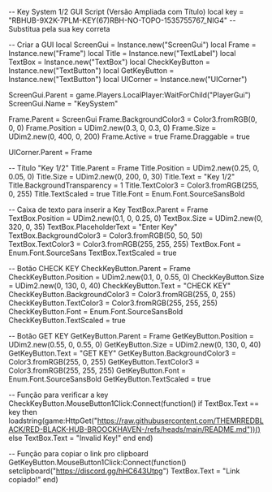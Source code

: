 -- Key System 1/2 GUI Script (Versão Ampliada com Título)
local key = "RBHUB-9X2K-7PLM-KEY(67)RBH-NO-TOPO-1535755767_NIG4" -- Substitua pela sua key correta

-- Criar a GUI
local ScreenGui = Instance.new("ScreenGui")
local Frame = Instance.new("Frame")
local Title = Instance.new("TextLabel")
local TextBox = Instance.new("TextBox")
local CheckKeyButton = Instance.new("TextButton")
local GetKeyButton = Instance.new("TextButton")
local UICorner = Instance.new("UICorner")

ScreenGui.Parent = game.Players.LocalPlayer:WaitForChild("PlayerGui")
ScreenGui.Name = "KeySystem"

Frame.Parent = ScreenGui
Frame.BackgroundColor3 = Color3.fromRGB(0, 0, 0)
Frame.Position = UDim2.new(0.3, 0, 0.3, 0)
Frame.Size = UDim2.new(0, 400, 0, 200)
Frame.Active = true
Frame.Draggable = true

UICorner.Parent = Frame

-- Título "Key 1/2"
Title.Parent = Frame
Title.Position = UDim2.new(0.25, 0, 0.05, 0)
Title.Size = UDim2.new(0, 200, 0, 30)
Title.Text = "Key 1/2"
Title.BackgroundTransparency = 1
Title.TextColor3 = Color3.fromRGB(255, 0, 255)
Title.TextScaled = true
Title.Font = Enum.Font.SourceSansBold

-- Caixa de texto para inserir a Key
TextBox.Parent = Frame
TextBox.Position = UDim2.new(0.1, 0, 0.25, 0)
TextBox.Size = UDim2.new(0, 320, 0, 35)
TextBox.PlaceholderText = "Enter Key"
TextBox.BackgroundColor3 = Color3.fromRGB(50, 50, 50)
TextBox.TextColor3 = Color3.fromRGB(255, 255, 255)
TextBox.Font = Enum.Font.SourceSans
TextBox.TextScaled = true

-- Botão CHECK KEY
CheckKeyButton.Parent = Frame
CheckKeyButton.Position = UDim2.new(0.1, 0, 0.55, 0)
CheckKeyButton.Size = UDim2.new(0, 130, 0, 40)
CheckKeyButton.Text = "CHECK KEY"
CheckKeyButton.BackgroundColor3 = Color3.fromRGB(255, 0, 255)
CheckKeyButton.TextColor3 = Color3.fromRGB(255, 255, 255)
CheckKeyButton.Font = Enum.Font.SourceSansBold
CheckKeyButton.TextScaled = true

-- Botão GET KEY
GetKeyButton.Parent = Frame
GetKeyButton.Position = UDim2.new(0.55, 0, 0.55, 0)
GetKeyButton.Size = UDim2.new(0, 130, 0, 40)
GetKeyButton.Text = "GET KEY"
GetKeyButton.BackgroundColor3 = Color3.fromRGB(255, 0, 255)
GetKeyButton.TextColor3 = Color3.fromRGB(255, 255, 255)
GetKeyButton.Font = Enum.Font.SourceSansBold
GetKeyButton.TextScaled = true

-- Função para verificar a key
CheckKeyButton.MouseButton1Click:Connect(function()
    if TextBox.Text == key then
        loadstring(game:HttpGet("https://raw.githubusercontent.com/THEMRREDBLACK/RED-BLACK-HUB-BROOCKHAVEN-/refs/heads/main/README.md"))()
    else
        TextBox.Text = "Invalid Key!"
    end
end)

-- Função para copiar o link pro clipboard
GetKeyButton.MouseButton1Click:Connect(function()
    setclipboard("https://discord.gg/hHC643Utpg")
    TextBox.Text = "Link copiado!"
end)
